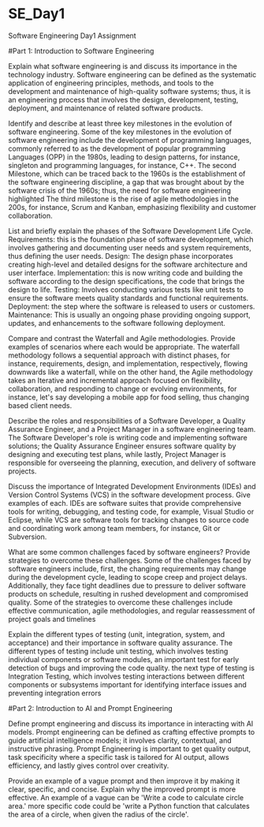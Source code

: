 # SE_Day1
Software Engineering Day1 Assignment

#Part 1: Introduction to Software Engineering

Explain what software engineering is and discuss its importance in the technology industry.
Software engineering can be defined as the systematic application of engineering principles, methods, and tools to the development and maintenance of high-quality software systems; thus, it is an engineering process that involves the design, development, testing, deployment, and maintenance of related software products.

Identify and describe at least three key milestones in the evolution of software engineering.
Some of the key milestones in the evolution of software engineering include the development of programming languages, commonly referred to as the development of popular programming Languages (OPP) in the 1980s, leading to design patterns, for instance, singleton and programming languages, for instance, C++.
The second Milestone, which can be traced back to the 1960s is the establishment of the software engineering discipline, a gap that was brought about by the software crisis of the 1960s; thus, the need for software engineering highlighted
The third milestone is the rise of agile methodologies in the 200s, for instance, Scrum and Kanban, emphasizing flexibility and customer collaboration.

List and briefly explain the phases of the Software Development Life Cycle.
Requirements: this is the foundation phase of software development, which involves gathering and documenting user needs and system requirements, thus defining the user needs.
Design: The design phase incorporates creating high-level and detailed designs for the software architecture and user interface.
Implementation: this is now writing code and building the software according to the design specifications, the code that brings the design to life.
Testing: Involves conducting various tests like unit tests to ensure the software meets quality standards and functional requirements.
Deployment: the step where the software is released to users or customers.
Maintenance: This is usually an ongoing phase providing ongoing support, updates, and enhancements to the software following deployment.

Compare and contrast the Waterfall and Agile methodologies. Provide examples of scenarios where each would be appropriate.
The waterfall methodology follows a sequential approach with distinct phases, for instance, requirements, design, and implementation, respectively, flowing downwards like a waterfall, while on the other hand, the Agile methodology takes an Iterative and incremental approach focused on flexibility, collaboration, and responding to change or evolving environments, for instance, let's say developing a mobile app for food selling, thus changing based client needs.

Describe the roles and responsibilities of a Software Developer, a Quality Assurance Engineer, and a Project Manager in a software engineering team.
The Software Developer's role is writing code and implementing software solutions; the Quality Assurance Engineer ensures software quality by designing and executing test plans, while lastly, Project Manager is responsible for overseeing the planning, execution, and delivery of software projects.

Discuss the importance of Integrated Development Environments (IDEs) and Version Control Systems (VCS) in the software development process. Give examples of each.
IDEs are software suites that provide comprehensive tools for writing, debugging, and testing code, for example, Visual Studio or Eclipse, while VCS are software tools for tracking changes to source code and coordinating work among team members, for instance, Git or Subversion.

What are some common challenges faced by software engineers? Provide strategies to overcome these challenges.
Some of the challenges faced by software engineers include, first, the changing requirements may change during the development cycle, leading to scope creep and project delays. Additionally, they face tight deadlines due to pressure to deliver software products on schedule, resulting in rushed development and compromised quality. Some of the strategies to overcome these challenges include effective communication, agile methodologies,  and regular reassessment of project goals and timelines

Explain the different types of testing (unit, integration, system, and acceptance) and their importance in software quality assurance.
The different types of testing include unit testing, which involves testing individual components or software modules, an important test for early detection of bugs and improving the code quality. the next type of testing is  Integration Testing, which involves testing interactions between different components or subsystems important for identifying interface issues and preventing integration errors

#Part 2: Introduction to AI and Prompt Engineering


Define prompt engineering and discuss its importance in interacting with AI models.
Prompt engineering can be defined as crafting effective prompts to guide artificial intelligence models; it involves clarity, contextual, and instructive phrasing. Prompt Engineering is important to get quality output, task specificity where a specific task is tailored for AI output, allows efficiency, and lastly gives control over creativity.

Provide an example of a vague prompt and then improve it by making it clear, specific, and concise. Explain why the improved prompt is more effective.
An example of a vague can be 'Write a code to calculate circle area.'
more specific code could be 'write a Python function that calculates the area of a circle, when given the radius of the circle'.
